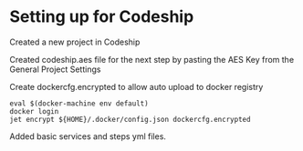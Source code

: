 # Setting up for Codeship

Created a new project in Codeship

Created codeship.aes file for the next step by pasting the AES Key from 
the General Project Settings

Create dockercfg.encrypted to allow auto upload to docker registry

```
eval $(docker-machine env default)
docker login
jet encrypt ${HOME}/.docker/config.json dockercfg.encrypted
```

Added basic services and steps yml files.


